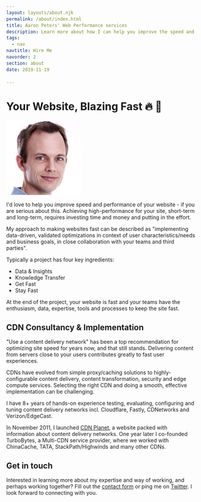 ```yaml
---
layout: layouts/about.njk
permalink: /about/index.html
title: Aaron Peters' Web Performance services
description: Learn more about how I can help you improve the speed and performance of your website.
tags:
  - nav
navtitle: Hire Me
navorder: 2
section: about
date: 2019-11-19

---
```


# Your Website, Blazing Fast 🔥 🚀

<img class="profile-pic" src="/static/img/aaron-peters-profile-400x400.jpg" width="200" height="200" alt="Aaron Peters profile photo">

I'd love to help you improve speed and performance of your website  - if you are serious about this. 
Achieving high-performance for your site, short-term and long-term, requires investing time and money and putting in the effort.

My approach to making websites fast can be described as "implementing data-driven, validated optimizations in context of user characteristics/needs and business goals, in close collaboration with your teams and third parties".

Typically a project has four key ingredients:

- Data & Insights
- Knowledge Transfer
- Get Fast
- Stay Fast

At the end of the project, your website is fast and your teams have the enthusiasm, data, expertise, tools and processes to keep the site fast.

## CDN Consultancy & Implementation
"Use a content delivery network" has been a top recommendation for optimizing site speed for years now, and that still stands. Delivering content from servers close to your users contributes greatly to fast user experiences.

CDNs have evolved from simple proxy/caching solutions to highly-configurable content delivery, content transformation, security and edge compute services. Selecting the right CDN and doing a smooth, effective implementation can be challenging.

I have 8+ years of hands-on experience testing, evaluating, configuring and tuning content delivery networks incl. Cloudflare, Fastly, CDNetworks and Verizon/EdgeCast.

In November 2011, I launched [CDN Planet](https://www.cdnplanet.com), a website packed with information about content delivery networks. One year later I co-founded TurboBytes, a Multi-CDN service provider, where we worked with ChinaCache, TATA, StackPath/Highwinds and many other CDNs.

## Get in touch
Interested in learning more about my expertise and way of working, and perhaps working together?
Fill out the <a href="/contact/">contact form</a> or ping me on <a href="https://twitter.com/aaronpeters">Twitter</a>.
I look forward to connecting with you.

<img src="https://static.aaronpeters-nxdomain.nl/404.jpg" width="1" height="1" alt="" style="visibility:hidden">